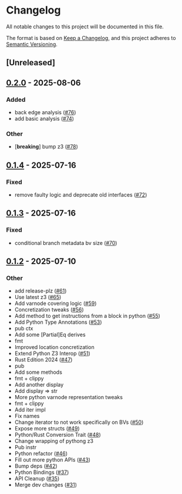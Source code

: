 # Changelog

All notable changes to this project will be documented in this file.

The format is based on [Keep a Changelog](https://keepachangelog.com/en/1.0.0/),
and this project adheres to [Semantic Versioning](https://semver.org/spec/v2.0.0.html).

## [Unreleased]

## [0.2.0](https://github.com/toolCHAINZ/jingle/compare/jingle-v0.1.4...jingle-v0.2.0) - 2025-08-06

### Added

- back edge analysis ([#76](https://github.com/toolCHAINZ/jingle/pull/76))
- add basic analysis ([#74](https://github.com/toolCHAINZ/jingle/pull/74))

### Other

- [**breaking**] bump z3 ([#78](https://github.com/toolCHAINZ/jingle/pull/78))

## [0.1.4](https://github.com/toolCHAINZ/jingle/compare/jingle-v0.1.3...jingle-v0.1.4) - 2025-07-16

### Fixed

- remove faulty logic and deprecate old interfaces ([#72](https://github.com/toolCHAINZ/jingle/pull/72))

## [0.1.3](https://github.com/toolCHAINZ/jingle/compare/jingle-v0.1.2...jingle-v0.1.3) - 2025-07-16

### Fixed

- conditional branch metadata bv size ([#70](https://github.com/toolCHAINZ/jingle/pull/70))

## [0.1.2](https://github.com/toolCHAINZ/jingle/compare/jingle-v0.1.1...jingle-v0.1.2) - 2025-07-10

### Other

- add release-plz ([#61](https://github.com/toolCHAINZ/jingle/pull/61))
- Use latest z3 ([#65](https://github.com/toolCHAINZ/jingle/pull/65))
- Add varnode covering logic ([#59](https://github.com/toolCHAINZ/jingle/pull/59))
- Concretization tweaks ([#56](https://github.com/toolCHAINZ/jingle/pull/56))
- Add method to get instructions from a block in python ([#55](https://github.com/toolCHAINZ/jingle/pull/55))
- Add Python Type Annotations ([#53](https://github.com/toolCHAINZ/jingle/pull/53))
- pub ctx
- Add some [Partial]Eq derives
- fmt
- Improved location concretization
- Extend Python Z3 Interop ([#51](https://github.com/toolCHAINZ/jingle/pull/51))
- Rust Edition 2024 ([#47](https://github.com/toolCHAINZ/jingle/pull/47))
- pub
- Add some methods
- fmt + clippy
- Add another display
- Add display => str
- More python varnode representation tweaks
- fmt + clippy
- Add iter impl
- Fix names
- Change iterator to not work specifically on BVs ([#50](https://github.com/toolCHAINZ/jingle/pull/50))
- Expose more structs ([#49](https://github.com/toolCHAINZ/jingle/pull/49))
- Python/Rust Conversion Trait ([#48](https://github.com/toolCHAINZ/jingle/pull/48))
- Change wrapping of pythong z3
- Pub instr
- Python refactor ([#46](https://github.com/toolCHAINZ/jingle/pull/46))
- Fill out more python APIs ([#43](https://github.com/toolCHAINZ/jingle/pull/43))
- Bump deps ([#42](https://github.com/toolCHAINZ/jingle/pull/42))
- Python Bindings ([#37](https://github.com/toolCHAINZ/jingle/pull/37))
- API Cleanup ([#35](https://github.com/toolCHAINZ/jingle/pull/35))
- Merge dev changes ([#31](https://github.com/toolCHAINZ/jingle/pull/31))
